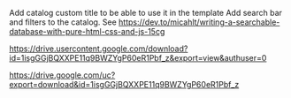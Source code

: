Add catalog custom title to be able to use it in the template
Add search bar and filters to the catalog. See https://dev.to/micahlt/writing-a-searchable-database-with-pure-html-css-and-js-15cg


https://drive.usercontent.google.com/download?id=1isgGGjBQXXPE11q9BWZYgP60eR1Pbf_z&export=view&authuser=0

https://drive.google.com/uc?export=download&id=1isgGGjBQXXPE11q9BWZYgP60eR1Pbf_z